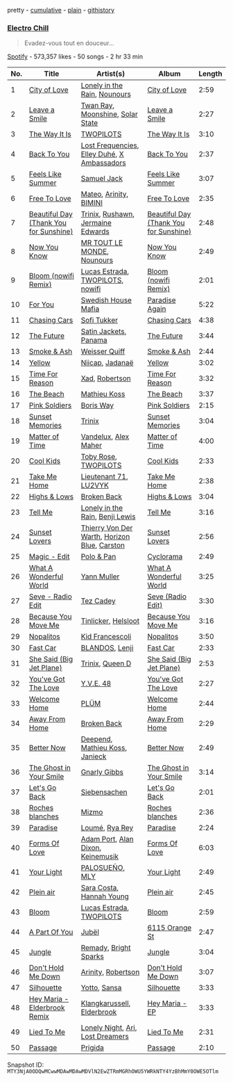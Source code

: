 pretty - [cumulative](/playlists/cumulative/37i9dQZF1DX9ND1QF5hZNF.md) - [plain](/playlists/plain/37i9dQZF1DX9ND1QF5hZNF) - [githistory](https://github.githistory.xyz/mackorone/spotify-playlist-archive/blob/main/playlists/plain/37i9dQZF1DX9ND1QF5hZNF)

### [Electro Chill](https://open.spotify.com/playlist/37i9dQZF1DX9ND1QF5hZNF)

> Evadez\-vous tout en douceur...

[Spotify](https://open.spotify.com/user/spotify) - 573,357 likes - 50 songs - 2 hr 33 min

| No. | Title | Artist(s) | Album | Length |
|---|---|---|---|---|
| 1 | [City of Love](https://open.spotify.com/track/3Cg22mWYpcDrCLWsgTaUwk) | [Lonely in the Rain](https://open.spotify.com/artist/42KUul1wLmOdQCEYf3MweS), [Nounours](https://open.spotify.com/artist/6FrEkw1iC6ljhne96c7a46) | [City of Love](https://open.spotify.com/album/6VBal2Bi7nsqo6RnXsdqBt) | 2:59 |
| 2 | [Leave a Smile](https://open.spotify.com/track/2Qp0s8Qr7CMynidI7925H2) | [Twan Ray](https://open.spotify.com/artist/2IrrH2ytG96HCP9dnM6mGr), [Moonshine](https://open.spotify.com/artist/3t66HrWji19Ey3uJE2DSyC), [Solar State](https://open.spotify.com/artist/6apP9Y1rUXNySghaBvyRzu) | [Leave a Smile](https://open.spotify.com/album/4PdWkqJdqKB3arKBSI3qkx) | 2:27 |
| 3 | [The Way It Is](https://open.spotify.com/track/6pSNRgtbbqRYgpwkVQqi3Z) | [TWOPILOTS](https://open.spotify.com/artist/6tV2P2SciHytsSDufKr57B) | [The Way It Is](https://open.spotify.com/album/6eryNpfVWsLGm36OeISOaY) | 3:10 |
| 4 | [Back To You](https://open.spotify.com/track/3K00Ib1shkOEiAXU5pec6e) | [Lost Frequencies](https://open.spotify.com/artist/7f5Zgnp2spUuuzKplmRkt7), [Elley Duhé](https://open.spotify.com/artist/67MNhiAICFY6Pwc2YxCO0K), [X Ambassadors](https://open.spotify.com/artist/3NPpFNZtSTHheNBaWC82rB) | [Back To You](https://open.spotify.com/album/1wntuGFGZSdkDL3pOTcdpr) | 2:37 |
| 5 | [Feels Like Summer](https://open.spotify.com/track/0ZERGmkfuDSrLaIzEGFdiH) | [Samuel Jack](https://open.spotify.com/artist/78rEst9B8h5utylmzIoUgb) | [Feels Like Summer](https://open.spotify.com/album/6URIHB3zQ2ba7msR4gqf0k) | 3:07 |
| 6 | [Free To Love](https://open.spotify.com/track/3Z9wiXDPADfxgovNa2I6ph) | [Mateo](https://open.spotify.com/artist/0mws40fy6ixkpM247lUkIX), [Arinity](https://open.spotify.com/artist/6CS3Y9pOBxpjxb1jAC8fhy), [BIMINI](https://open.spotify.com/artist/6Qt4M6p6dnbQVq6RulgbCx) | [Free To Love](https://open.spotify.com/album/4SCP4LS7vx12sdeZ95LLkK) | 2:35 |
| 7 | [Beautiful Day \(Thank You for Sunshine\)](https://open.spotify.com/track/1z5r6Rpcc1BreRtYALBncX) | [Trinix](https://open.spotify.com/artist/3HqP3nd8WI0VfHRhApPlan), [Rushawn](https://open.spotify.com/artist/7rL0vdXxFkfSWJ46p57yfB), [Jermaine Edwards](https://open.spotify.com/artist/2wUjzAPBw9nmHPSdyNG87K) | [Beautiful Day \(Thank You for Sunshine\)](https://open.spotify.com/album/015qoIa2tAE8CETpsNIpqv) | 2:48 |
| 8 | [Now You Know](https://open.spotify.com/track/41iKApBwuxn4DlCulZGmYj) | [MR TOUT LE MONDE](https://open.spotify.com/artist/4MgxKih2gf4BgMkPVOfvrn), [Nounours](https://open.spotify.com/artist/6FrEkw1iC6ljhne96c7a46) | [Now You Know](https://open.spotify.com/album/3P99SdLrd82kcVaB6XlRLw) | 2:49 |
| 9 | [Bloom \(nowifi Remix\)](https://open.spotify.com/track/4Hqznl1iOMNK4Yr2e4H0D4) | [Lucas Estrada](https://open.spotify.com/artist/2tndYCXQneCV4jtoWRwVpz), [TWOPILOTS](https://open.spotify.com/artist/6tV2P2SciHytsSDufKr57B), [nowifi](https://open.spotify.com/artist/5wxw2CQKTIOSkPFJbTYVzl) | [Bloom \(nowifi Remix\)](https://open.spotify.com/album/2TevphOQe7SmNqX7dVLYkk) | 2:01 |
| 10 | [For You](https://open.spotify.com/track/7AN0hFYz8HBixfNKRn1sls) | [Swedish House Mafia](https://open.spotify.com/artist/1h6Cn3P4NGzXbaXidqURXs) | [Paradise Again](https://open.spotify.com/album/2Dbe9L757CSQbhnbW5PVSH) | 5:22 |
| 11 | [Chasing Cars](https://open.spotify.com/track/1ByxuN2e68C9mAx85Vcumt) | [Sofi Tukker](https://open.spotify.com/artist/586uxXMyD5ObPuzjtrzO1Q) | [Chasing Cars](https://open.spotify.com/album/5XWrAQqR08TOq4dl2Q4uOZ) | 4:38 |
| 12 | [The Future](https://open.spotify.com/track/6HXdL92qb3doVllJ5yChnd) | [Satin Jackets](https://open.spotify.com/artist/5Gn7NoCZvbVlGgtZMILRcv), [Panama](https://open.spotify.com/artist/3W9UldYu0xJcaOAw2SUTDI) | [The Future](https://open.spotify.com/album/6fx6KRK3aaWihej7lWLO5s) | 3:44 |
| 13 | [Smoke & Ash](https://open.spotify.com/track/7jUBj3nZfs0dRqr68b4yxy) | [Weisser Quiff](https://open.spotify.com/artist/5sWo77aB32PpzTAhZfQBQy) | [Smoke & Ash](https://open.spotify.com/album/6Z41aZilSCkdW8IK75Y1wp) | 2:44 |
| 14 | [Yellow](https://open.spotify.com/track/6qGiXMtDuZiItgekdecWsd) | [Niicap](https://open.spotify.com/artist/7CyI6goJm3xgAzz8RbYDmW), [Jadanaë](https://open.spotify.com/artist/7qWpcLPHqE4eMj41jlOjvs) | [Yellow](https://open.spotify.com/album/1AWfn2bdgCCoc1ufl0qsSE) | 3:02 |
| 15 | [Time For Reason](https://open.spotify.com/track/4s7QgMMyMlol6ccHoSwyyQ) | [Xad](https://open.spotify.com/artist/60fosQLJjKs0sFcKEYKdzG), [Robertson](https://open.spotify.com/artist/0RCvK1v4c4eoyieCb41Ums) | [Time For Reason](https://open.spotify.com/album/2QfLANVm2mt6wsX041LGhw) | 3:32 |
| 16 | [The Beach](https://open.spotify.com/track/3bQB674GPa0g7tG1AiCFMU) | [Mathieu Koss](https://open.spotify.com/artist/4W6fwRbqEy1dfEoE6OCyZu) | [The Beach](https://open.spotify.com/album/7otVBQMTtdwJrPMUb5PokD) | 3:37 |
| 17 | [Pink Soldiers](https://open.spotify.com/track/2JOTbHmj0jwBM9bHgcVEOq) | [Boris Way](https://open.spotify.com/artist/6B4RvAzPbZcxMjhZvFSDis) | [Pink Soldiers](https://open.spotify.com/album/6hg6LPeCo8KtSJLxXfSKf4) | 2:15 |
| 18 | [Sunset Memories](https://open.spotify.com/track/29hvDT8LFAr0wMG8j3LJUr) | [Trinix](https://open.spotify.com/artist/3HqP3nd8WI0VfHRhApPlan) | [Sunset Memories](https://open.spotify.com/album/5unPukcKP0JqN4CU8SwOuj) | 3:04 |
| 19 | [Matter of Time](https://open.spotify.com/track/1TW9J0imyVBMihuwHqJ5sf) | [Vandelux](https://open.spotify.com/artist/2rdSCmWgrIWA8pmwhS1T2k), [Alex Maher](https://open.spotify.com/artist/1fdvv0i3DqRnlrpHVBH1ek) | [Matter of Time](https://open.spotify.com/album/621O6kH4iJa75aFZQTQPPI) | 4:00 |
| 20 | [Cool Kids](https://open.spotify.com/track/1nOrmN6H9MmEzSTU024eAX) | [Toby Rose](https://open.spotify.com/artist/0j6SFwrb6jmolrDLHRugcJ), [TWOPILOTS](https://open.spotify.com/artist/6tV2P2SciHytsSDufKr57B) | [Cool Kids](https://open.spotify.com/album/7BeNCwqOUFyfWN4392UWEK) | 2:33 |
| 21 | [Take Me Home](https://open.spotify.com/track/4N07uEml4JYUiWxjwOV8Ww) | [Lieutenant 71](https://open.spotify.com/artist/3V0O5QILU07M67Y2S3l0cy), [LU2VYK](https://open.spotify.com/artist/6XfxrlXxNCk5pI7eaXQO2L) | [Take Me Home](https://open.spotify.com/album/55rV8BxbZiE5cGoJPrDsWo) | 2:38 |
| 22 | [Highs & Lows](https://open.spotify.com/track/2oakI4aTZTOXPjL2jy4b94) | [Broken Back](https://open.spotify.com/artist/4nx8ehrFiCOmWgebUKshDV) | [Highs & Lows](https://open.spotify.com/album/2WltsSNLIaFLNkXwM8M2XR) | 3:04 |
| 23 | [Tell Me](https://open.spotify.com/track/1OxaAC72au0z2HORS9yt1m) | [Lonely in the Rain](https://open.spotify.com/artist/42KUul1wLmOdQCEYf3MweS), [Benji Lewis](https://open.spotify.com/artist/1BPsbKiNgav1TY1ITIU8C5) | [Tell Me](https://open.spotify.com/album/2nBHaQWoC341spJHji7dgz) | 3:16 |
| 24 | [Sunset Lovers](https://open.spotify.com/track/1x7NAvqHgCvhV549ls0FTE) | [Thierry Von Der Warth](https://open.spotify.com/artist/2mF9PcfpN8vxRtCfra8hz1), [Horizon Blue](https://open.spotify.com/artist/2vOzV5WdvOYH3K1NJyt7wb), [Carston](https://open.spotify.com/artist/0WRqpklDf9jCcdVitOJGn6) | [Sunset Lovers](https://open.spotify.com/album/5x7S16YvroS0lLKXARqUMu) | 2:56 |
| 25 | [Magic \- Edit](https://open.spotify.com/track/2u5BsxcvX36t9ecVM70Ati) | [Polo & Pan](https://open.spotify.com/artist/45yEuthJ9yq1rNXAOpBnqM) | [Cyclorama](https://open.spotify.com/album/2XLO00VSPGAGxpUjezhHoC) | 2:49 |
| 26 | [What A Wonderful World](https://open.spotify.com/track/5vxumGUQQAKNzE0osbTecZ) | [Yann Muller](https://open.spotify.com/artist/41HOzTOe9JNerhym1HWxti) | [What A Wonderful World](https://open.spotify.com/album/1iTccmhnjuEyE2wzkEGALD) | 3:25 |
| 27 | [Seve \- Radio Edit](https://open.spotify.com/track/6UqRGwjwYL0stXbaodTxwo) | [Tez Cadey](https://open.spotify.com/artist/5cBeFQv3kBVP8o15CmPTKb) | [Seve \(Radio Edit\)](https://open.spotify.com/album/40d8W7uNHGeih483QVvLu4) | 3:30 |
| 28 | [Because You Move Me](https://open.spotify.com/track/05GvwwTLLID738BbKN1ze0) | [Tinlicker](https://open.spotify.com/artist/5EmEZjq8eHEC6qFnT63Lza), [Helsloot](https://open.spotify.com/artist/6dC41opH96WjFwWhhAxBsS) | [Because You Move Me](https://open.spotify.com/album/6BJlfbdvDpdjeC35GNRwBI) | 3:16 |
| 29 | [Nopalitos](https://open.spotify.com/track/7mTu2ZcNb2Ip79YEzZZnrf) | [Kid Francescoli](https://open.spotify.com/artist/2G7QgTep5IsJHGHm1hXygD) | [Nopalitos](https://open.spotify.com/album/0qPeoLei81BIwwi8NKf27W) | 3:50 |
| 30 | [Fast Car](https://open.spotify.com/track/7nAeN4bX0kzrvftoG4jag6) | [BLANDOS](https://open.spotify.com/artist/46n6pHUwgeUM9CujleOzuh), [Lenji](https://open.spotify.com/artist/4NyAVAttRLmlUpV7HpgLfR) | [Fast Car](https://open.spotify.com/album/74T6J0W8EAM9LZRmpZNHN5) | 2:33 |
| 31 | [She Said \(Big Jet Plane\)](https://open.spotify.com/track/3HeZam86SuxGp1wZ3XMIjE) | [Trinix](https://open.spotify.com/artist/3HqP3nd8WI0VfHRhApPlan), [Queen D](https://open.spotify.com/artist/6DP0yD9AqeiK3V57URKt4W) | [She Said \(Big Jet Plane\)](https://open.spotify.com/album/06glmgu7XVm60LyphpYQxc) | 2:53 |
| 32 | [You've Got The Love](https://open.spotify.com/track/2W0otyOuO6PixES66V4SgR) | [Y.V.E\. 48](https://open.spotify.com/artist/5zSWGyWE5d0PYaYrtdVwOz) | [You've Got The Love](https://open.spotify.com/album/1uc2h6yfp4xyIrVSeHLNsn) | 2:27 |
| 33 | [Welcome Home](https://open.spotify.com/track/4bDbcJrUfGXbgEpzzlGKOw) | [PLÜM](https://open.spotify.com/artist/4NTnwCK3RqTBH7TFIQrkfL) | [Welcome Home](https://open.spotify.com/album/3xXkf8NdxsZWdPesmDoEJt) | 2:44 |
| 34 | [Away From Home](https://open.spotify.com/track/44EgTZXLY0a2NcKaZdnkyL) | [Broken Back](https://open.spotify.com/artist/4nx8ehrFiCOmWgebUKshDV) | [Away From Home](https://open.spotify.com/album/5T2CFeH0z9TW9SwostRiQq) | 2:29 |
| 35 | [Better Now](https://open.spotify.com/track/74Hf2CrG7Y2dzCwPAXYugR) | [Deepend](https://open.spotify.com/artist/0uGApGjjFXKwUOAqYBeX7B), [Mathieu Koss](https://open.spotify.com/artist/4W6fwRbqEy1dfEoE6OCyZu), [Janieck](https://open.spotify.com/artist/1bZDq4po4dMIpN74Zendm0) | [Better Now](https://open.spotify.com/album/223dHoItv1AL15XYaLYzjY) | 2:49 |
| 36 | [The Ghost in Your Smile](https://open.spotify.com/track/63FttXBXFyghH7q9CVIjcW) | [Gnarly Gibbs](https://open.spotify.com/artist/2Zl0BC5X9r7hSxWAF52XfJ) | [The Ghost in Your Smile](https://open.spotify.com/album/3XanT5R6MH4AeDbSn5hJVa) | 3:14 |
| 37 | [Let's Go Back](https://open.spotify.com/track/1QCWBB8QbGDtdK34sDENL6) | [Siebensachen](https://open.spotify.com/artist/1LysQsO6Eq11YuvI300Imv) | [Let's Go Back](https://open.spotify.com/album/4XYrQFUM6flD2n7G3EZrNx) | 2:01 |
| 38 | [Roches blanches](https://open.spotify.com/track/3gHqqfGzGlA6AomepHu4zj) | [Mizmo](https://open.spotify.com/artist/31sy2Lzz49t83efKMvk3qV) | [Roches blanches](https://open.spotify.com/album/07eeR01mBl7EOYLPJ1iW3d) | 2:36 |
| 39 | [Paradise](https://open.spotify.com/track/7rjZ4ERXFVBypwt8NflUVQ) | [Loumé](https://open.spotify.com/artist/6o8bvjajrVq9BnXoR7bXnH), [Rya Rey](https://open.spotify.com/artist/2qLLWt3vgzahHq3CeWVJaS) | [Paradise](https://open.spotify.com/album/1sawVZiyUViCzUPVmjUxsU) | 2:24 |
| 40 | [Forms Of Love](https://open.spotify.com/track/5YUyOSNj5gmRjZQ7yZ3JTA) | [Adam Port](https://open.spotify.com/artist/2loEsOijJ6XiGzWYFXMIRk), [Alan Dixon](https://open.spotify.com/artist/0yEnnivHzCPxaTfNbWjV7x), [Keinemusik](https://open.spotify.com/artist/26WKgv73kRHD0gEDKD1i8j) | [Forms Of Love](https://open.spotify.com/album/59xZYca7c3Rn0IhAzEqHUg) | 6:03 |
| 41 | [Your Light](https://open.spotify.com/track/3xwNqcWd3fGL5z0hhtMBmE) | [PALOSUEÑO](https://open.spotify.com/artist/2dPQbEFN0nVnkqDSDB1PT9), [MLY](https://open.spotify.com/artist/0Olk5iLDJdsyf6csDCqtGk) | [Your Light](https://open.spotify.com/album/0VNiTeefqQ66bbMumnVzQh) | 2:49 |
| 42 | [Plein air](https://open.spotify.com/track/41dazLpdMmO7Kr0yQCotfn) | [Sara Costa](https://open.spotify.com/artist/4QdM9MXZoixsfLRhqlJF49), [Hannah Young](https://open.spotify.com/artist/02Vjcy8yd6eHu8QMYNMIAf) | [Plein air](https://open.spotify.com/album/5Z2vbeJm4nv74ZctGS0HyS) | 2:45 |
| 43 | [Bloom](https://open.spotify.com/track/4hHvZD1pcvG8rxUkhau6Is) | [Lucas Estrada](https://open.spotify.com/artist/2tndYCXQneCV4jtoWRwVpz), [TWOPILOTS](https://open.spotify.com/artist/6tV2P2SciHytsSDufKr57B) | [Bloom](https://open.spotify.com/album/1Po5dB5KhCrqfvg7ViH7aB) | 2:59 |
| 44 | [A Part Of You](https://open.spotify.com/track/3PjBLeVb8w5LXwJr8LBm0u) | [Jubël](https://open.spotify.com/artist/4FcZfItjVIsfO9TynErl7X) | [6115 Orange St](https://open.spotify.com/album/1MHdrpxvqlnV9cvqg2OhQn) | 2:47 |
| 45 | [Jungle](https://open.spotify.com/track/5f4ZzMG8zZXYXjBwLmd0aq) | [Remady](https://open.spotify.com/artist/3JxNeLgMuJI0DEmDt9dLzc), [Bright Sparks](https://open.spotify.com/artist/1Dn88PoQjnQgLTOaokePFz) | [Jungle](https://open.spotify.com/album/5wWAu59EvtfplSILL5S2mi) | 3:04 |
| 46 | [Don't Hold Me Down](https://open.spotify.com/track/6ip3MZyHMvVJT5VUGmddVX) | [Arinity](https://open.spotify.com/artist/6CS3Y9pOBxpjxb1jAC8fhy), [Robertson](https://open.spotify.com/artist/0RCvK1v4c4eoyieCb41Ums) | [Don't Hold Me Down](https://open.spotify.com/album/0gC58oCJxmvZUaoGfuBiA2) | 3:07 |
| 47 | [Silhouette](https://open.spotify.com/track/5XflWKyyLrg3HlvjlDn6Rk) | [Yotto](https://open.spotify.com/artist/5Dyfxq0ZrFjjeFBdSNxDbo), [Sansa](https://open.spotify.com/artist/5ghRItoYhcGjBtH8xSGCC9) | [Silhouette](https://open.spotify.com/album/6G0qk1KLeqf5L9deBa6uo8) | 3:33 |
| 48 | [Hey Maria \- Elderbrook Remix](https://open.spotify.com/track/7v7teR4FtyiZzkc1tX2a4V) | [Klangkarussell](https://open.spotify.com/artist/041iTeoMIwXMlShuQPIVKo), [Elderbrook](https://open.spotify.com/artist/2vf4pRsEY6LpL5tKmqWb64) | [Hey Maria \- EP](https://open.spotify.com/album/4zb7p3vznnnhJaihdKtxR6) | 3:33 |
| 49 | [Lied To Me](https://open.spotify.com/track/5dO6eoFYVSkqtIcwIIAWr5) | [Lonely Night](https://open.spotify.com/artist/5z7pjN7SUEN8nZFOO4MWhx), [Ari](https://open.spotify.com/artist/0V1Q4k9X1xSKiF9JVzRof1), [Lost Dreamers](https://open.spotify.com/artist/19jOvlXvoXs2Crt2RJ0R9B) | [Lied To Me](https://open.spotify.com/album/4AXoL7a5TPU6rktqwBeBgU) | 2:31 |
| 50 | [Passage](https://open.spotify.com/track/3Q8CwfdyDIjHdlItATIxLt) | [Prigida](https://open.spotify.com/artist/4Ab2SjCDNyDAgkLfzzucWY) | [Passage](https://open.spotify.com/album/1UqfHtwpJsgz8FtEzPmpoR) | 2:10 |

Snapshot ID: `MTY3NjA0ODQwMCwwMDAwMDAwMDVlN2EwZTRmMGRhOWU5YWRkNTY4YzBhMmY0OWE5OTlm`
